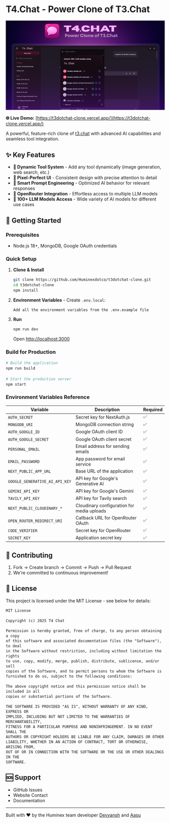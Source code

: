 # T4.Chat - Power Clone of T3.Chat

![banner](public/banner.png)

**🌐 Live Demo:** [https://t3dotchat-clone.vercel.app/](https://t3dotchat-clone.vercel.app/)

A powerful, feature-rich clone of [t3.chat](https://t3.chat) with advanced AI capabilities and seamless tool integration.

## ✨ Key Features

- **🔧 Dynamic Tool System** - Add any tool dynamically (image generation, web search, etc.)
- **🎨 Pixel-Perfect UI** - Consistent design with precise attention to detail
- **🧠 Smart Prompt Engineering** - Optimized AI behavior for relevant responses
- **🔗 OpenRouter Integration** - Effortless access to multiple LLM models
- **🤖 100+ LLM Models Access** - Wide variety of AI models for different use cases

## 🚀 Getting Started

### Prerequisites

- Node.js 18+, MongoDB, Google OAuth credentials

### Quick Setup

1. **Clone & Install**

   ```bash
   git clone https://github.com/Huminexdotco/t3dotchat-clone.git
   cd t3dotchat-clone
   npm install
   ```

2. **Environment Variables** - Create `.env.local`:

   ```env
   Add all the environment variables from the .env.example file
   ```

3. **Run**
   ```bash
   npm run dev
   ```
   Open [http://localhost:3000](http://localhost:3000)

### Build for Production

```bash
# Build the application
npm run build

# Start the production server
npm start
```

### Environment Variables Reference

| Variable                       | Description                                | Required |
| ------------------------------ | ------------------------------------------ | -------- |
| `AUTH_SECRET`                  | Secret key for NextAuth.js                 | ✅       |
| `MONGODB_URI`                  | MongoDB connection string                  | ✅       |
| `AUTH_GOOGLE_ID`               | Google OAuth client ID                     | ✅       |
| `AUTH_GOOGLE_SECRET`           | Google OAuth client secret                 | ✅       |
| `PERSONAL_EMAIL`               | Email address for sending emails           | ✅       |
| `EMAIL_PASSWORD`               | App password for email service             | ✅       |
| `NEXT_PUBLIC_APP_URL`          | Base URL of the application                | ✅       |
| `GOOGLE_GENERATIVE_AI_API_KEY` | API key for Google's Generative AI         | ✅       |
| `GEMINI_API_KEY`               | API key for Google's Gemini                | ✅       |
| `TAVILY_API_KEY`               | API key for Tavily search                  | ✅       |
| `NEXT_PUBLIC_CLOUDINARY_*`     | Cloudinary configuration for media uploads | ✅       |
| `OPEN_ROUTER_REDIRECT_URI`     | Callback URL for OpenRouter OAuth          | ✅       |
| `CODE_VERIFIER`                | Secret key for OpenRouter                  | ✅       |
| `SECRET_KEY`                   | Application secret key                     | ✅       |

## 🤝 Contributing

1. Fork → Create branch → Commit → Push → Pull Request
2. We're committed to continuous improvement!

## 📄 License

This project is licensed under the MIT License - see below for details:

```
MIT License

Copyright (c) 2025 T4 Chat

Permission is hereby granted, free of charge, to any person obtaining a copy
of this software and associated documentation files (the "Software"), to deal
in the Software without restriction, including without limitation the rights
to use, copy, modify, merge, publish, distribute, sublicense, and/or sell
copies of the Software, and to permit persons to whom the Software is
furnished to do so, subject to the following conditions:

The above copyright notice and this permission notice shall be included in all
copies or substantial portions of the Software.

THE SOFTWARE IS PROVIDED "AS IS", WITHOUT WARRANTY OF ANY KIND, EXPRESS OR
IMPLIED, INCLUDING BUT NOT LIMITED TO THE WARRANTIES OF MERCHANTABILITY,
FITNESS FOR A PARTICULAR PURPOSE AND NONINFRINGEMENT. IN NO EVENT SHALL THE
AUTHORS OR COPYRIGHT HOLDERS BE LIABLE FOR ANY CLAIM, DAMAGES OR OTHER
LIABILITY, WHETHER IN AN ACTION OF CONTRACT, TORT OR OTHERWISE, ARISING FROM,
OUT OF OR IN CONNECTION WITH THE SOFTWARE OR THE USE OR OTHER DEALINGS IN THE
SOFTWARE.
```

## 🆘 Support

- GitHub Issues
- Website Contact
- Documentation

---

Built with ❤️ by the Huminex team developer [Devyansh](https://x.com/DevyanshYadavv) and [Aasu](https://x.com/Aasuyadavv)
